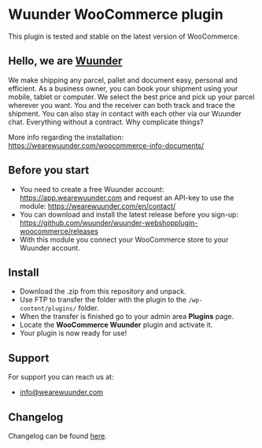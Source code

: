 # Wuunder WooCommerce plugin

This plugin is tested and stable on the latest version of WooCommerce.

## Hello, we are [Wuunder](https://wearewuunder.com/) ##
We make shipping any parcel, pallet and document easy, personal and efficient. As a business owner, you can book your shipment using your mobile, tablet or computer. We select the best price and pick up your parcel wherever you want. You and the receiver can both track and trace the shipment. You can also stay in contact with each other via our Wuunder chat. Everything without a contract. Why complicate things?

More info regarding the installation: https://wearewuunder.com/woocommerce-info-documents/

## Before you start ##
* You need to create a free Wuunder account: https://app.wearewuunder.com and request an API-key to use the module: https://wearewuunder.com/en/contact/ 
* You can download and install the latest release before you sign-up: https://github.com/wuunder/wuunder-webshopplugin-woocommerce/releases
* With this module you connect your WooCommerce store to your Wuunder account.

## Install ##
* Download the .zip from this repository and unpack.
* Use FTP to transfer the folder with the plugin to the `/wp-content/plugins/` folder.
* When the transfer is finished go to your admin area __Plugins__ page.
* Locate the __WooCommerce Wuunder__ plugin and activate it.
* Your plugin is now ready for use!

## Support ##
For support you can reach us at:
* info@wearewuunder.com

## Changelog ##
Changelog can be found [here](CHANGELOG.md).
